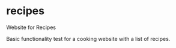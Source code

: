 # recipes
Website for Recipes

Basic functionality test for a cooking website with a list of recipes.
